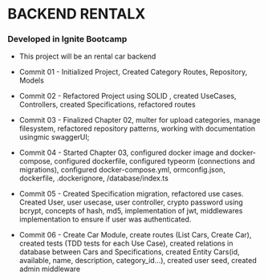 # BACKEND RENTALX

### Developed in Ignite Bootcamp

- This project will be an rental car backend

- Commit 01 - Initialized Project, Created Category Routes, Repository, Models

- Commit 02 - Refactored Project using SOLID , created UseCases, Controllers, created Specifications, refactored routes

- Commit 03 - Finalized Chapter 02, multer for upload categories, manage filesystem, refactored repository patterns, working with documentation usingmic swaggerUI;

- Commit 04 - Started Chapter 03, configured docker image and docker-compose, configured dockerfile, configured typeorm (connections and migrations), configured docker-compose.yml, ormconfig.json, dockerfile, .dockerignore, /database/index.ts

- Commit 05 - Created Specification migration, refactored use cases. Created User, user usecase, user controller, crypto password using bcrypt, concepts of hash, md5, implementation of jwt, middlewares implementation to ensure if user was authenticated.

- Commit 06 - Create Car Module, create routes (List Cars, Create Car), created tests (TDD tests for each Use Case), created relations in database between Cars and Specifications, created Entity Cars(id, available, name, description, category_id...), created user seed, created admin middleware